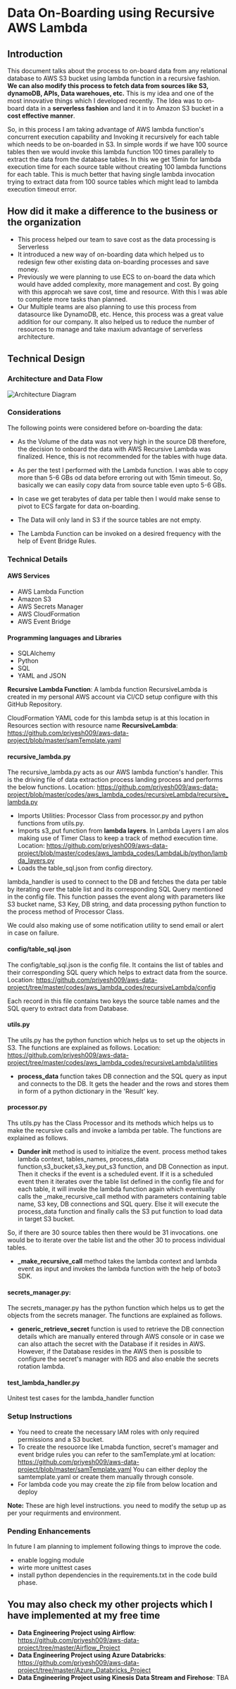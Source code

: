 # Data On-Boarding using Recursive AWS Lambda

## Introduction 
This document talks about the process to on-board data from any relational database to AWS S3 bucket using lambda function in a recursive fashion.
**We can also modify this process to fetch data from sources like S3, dynamoDB, APIs, Data warehoues, etc.**
This is my idea and one of the most innovative things which I developed recently. The Idea was to on-board data in a **serverless fashion** and land it in to Amazon S3 bucket in a **cost effective manner**.

So, in this process I am taking advantage of AWS lambda function's concurrent execution capability and Invoking it recursively for each table which needs to be on-boarded in S3. In simple words if we have 100 source tables then we would invoke this lambda function 100 times parallely to extract the data from the database tables. In this we get 15min for lambda execution time for each source table without creating 100 lambda functions for each table. This is much better that having single lambda invocation trying to extract data from 100 source tables which might lead to lambda execution timeout error.

## How did it make a difference to the business or the organization
- This process helped our team to save cost as the data processing is Serverless 
- It introduced a new way of on-boarding data which helped us to redesign few other existing data on-boarding processes and save money.
- Previously we were planning to use ECS to on-board the data which would have added complexity, more management and cost. By going with this approcah we save cost, time and resource. With this I was able to complete more tasks than planned.
- Our Multiple teams are also planning to use this process from datasource like DynamoDB, etc. Hence, this process was a great value addition for our company. It also helped us to reduce the number of resources to manage and take maxium advantage of serverless architecture.

## Technical Design


### Architecture and Data Flow
![Architecture Diagram](https://github.com/priyesh009/aws-data-project/blob/master/codes/aws_lambda_codes/recursiveLambda/docs/rec_lambda.png?raw=true)
### Considerations
The following points were considered before on-boarding the data:

- As the Volume of the data was not very high in the source DB therefore, the decision to onboard the data with AWS Recursive Lambda was finalized. Hence, this is not recommended for the tables with huge data.
- As per the test I performed with the Lambda function. I was able to copy more than 5-6 GBs od data before erroring out with 15min timeout. So, basically we can easily copy data from source table even upto 5-6 GBs. 

- In case we get terabytes of data per table then I would make sense to pivot to ECS fargate for data on-boarding. 

- The Data will only land in S3 if the source tables are not empty. 
- The Lambda Function can be invoked on a desired frequency with the help of Event Bridge Rules.

### Technical Details
 
#### AWS Services 
- AWS Lambda Function
- Amazon S3
- AWS Secrets Manager
- AWS CloudFormation
- AWS Event Bridge

####  Programming languages and Libraries
- SQLAlchemy
- Python
- SQL
- YAML and JSON

**Recursive Lambda Function**:
A lambda function RecursiveLambda is created in my personal AWS account via CI/CD setup configure with this GitHub Repository.     

CloudFormation YAML code for this lambda setup is at this location in Resources section with resource name **RecursiveLambda**: https://github.com/priyesh009/aws-data-project/blob/master/samTemplate.yaml 

#### **recursive_lambda.py**
The recursive_lambda.py acts as our AWS lambda function's handler. This is the driving file of data extraction process landing process and performs the below functions. Location: https://github.com/priyesh009/aws-data-project/blob/master/codes/aws_lambda_codes/recursiveLambda/recursive_lambda.py

- Imports Utilities: Processor Class from processor.py and python functions from utils.py. 
- Imports s3_put function from **lambda layers**. In Lambda Layers I am alos making use of Timer Class to keep a track of method execution time. Location: https://github.com/priyesh009/aws-data-project/blob/master/codes/aws_lambda_codes/LambdaLib/python/lambda_layers.py
- Loads the table_sql.json from config directory. 

lambda_handler is used to connect to the DB and fetches the data per table by iterating over the table list and its corresponding SQL Query mentioned in the config file. This function passes the event along with parameters like S3 bucket name, S3 Key, DB string, and data processing python function to the process method of Processor Class.

We could also making use of some notification utility to send email or alert in case on failure.

#### **config/table_sql.json**
The config/table_sql.json is the config file. It contains the list of tables and their corresponding SQL query which helps to extract data from the source. Location: https://github.com/priyesh009/aws-data-project/tree/master/codes/aws_lambda_codes/recursiveLambda/config

Each record in this file contains two keys the source table names and the SQL query to extract data from Database.

#### **utils.py**
The utils.py has the python function which helps us to set up the objects in S3. The functions are explained as follows. Location: https://github.com/priyesh009/aws-data-project/tree/master/codes/aws_lambda_codes/recursiveLambda/utilities

- **process_data** function takes DB connection and the SQL query as input and connects to the DB. It gets the header and the rows and stores them in form of a python dictionary in the 'Result' key.
#### **processor.py**
Ths utils.py has the Class Processor and its methods which helps us to make the recursive calls and invoke a lambda per table. The functions are explained as follows.

- **Dunder __init__** method is used to initialize the event.
process method takes lambda context, tables_names, process_data function,s3_bucket,s3_key,put_s3 function, and DB Connection as input. Then it checks if the event is a scheduled event. If it is a scheduled event then it iterates over the table list defined in the config file and for each table, it will invoke the lambda function again which eventually calls the _make_recursive_call method with parameters containing table name, S3 key, DB connections and SQL query.
Else it will execute the process_data function and finally calls the S3 put function to load data in target S3 bucket.

So, if there are 30 source tables then there would be 31 invocations. one would be to iterate over the table list and the other 30 to process individual tables.

- **_make_recursive_call** method takes the lambda context and lambda event as input and invokes the lambda function with the help of boto3 SDK.
#### **secrets_manager.py**: 
The secrets_manager.py has the python function which helps us to get the objects from the secrets manager. The functions are explained as follows.

- **generic_retrieve_secret** function is used to retrieve the DB connection details which are manually entered through AWS console or in case we can also attach the secret with the Database if it resides in AWS. However, if the Database resides in the AWS then is possible to configure the secret's manager with RDS and also enable the secrets rotation lambda.

#### test_lambda_handler.py
Unitest test cases for the lambda_handler function

### Setup Instructions
- You need to create the necessary IAM roles with only required permissions and a S3 bucket.
- To create the resouorce like Lmabda function, secret's mamager and event bridge rules you can refer to the samTemplate.yml at location: https://github.com/priyesh009/aws-data-project/blob/master/samTemplate.yaml 
You can either deploy the samtemplate.yaml or create them manually through console.
- For lambda code you may create the zip file from below location and deploy 

**Note:** These are high level instructions. you need to modify the setup up as per your requirments and environment.

### Pending Enhancements

In future I am planning to implement following things to improve the code.

- enable logging module
- wirte more unittest cases
- install python dependencies in the requirements.txt in the code build phase.

## You may also check my other projects which I have implemented at my free time

- **Data Engineering Project using Airflow**: https://github.com/priyesh009/aws-data-project/tree/master/Airflow_Project
- **Data Engineering Project using Azure Databricks**: https://github.com/priyesh009/aws-data-project/tree/master/Azure_Databricks_Project
- **Data Engineering Project using Kinesis Data Stream and Firehose**: TBA 